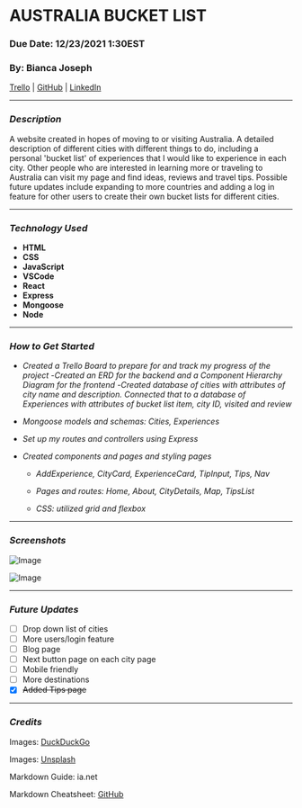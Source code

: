# **AUSTRALIA BUCKET LIST**

### **Due Date: 12/23/2021 1:30EST**

### **By: Bianca Joseph**

[Trello](https://trello.com/b/C7qTCp66/australia-bucket-list) | [GitHub](https://github.com/biancajoseph101) | [LinkedIn](www.linkedin.com/biancaclairejoseph)

---

### **_Description_**

A website created in hopes of moving to or visiting Australia. A detailed description of different cities with different things to do, including a personal 'bucket list' of experiences that I would like to experience in each city. Other people who are interested in learning more or traveling to Australia can visit my page and find ideas, reviews and travel tips. Possible future updates include expanding to more countries and adding a log in feature for other users to create their own bucket lists for different cities.

---

### **_Technology Used_**

- **HTML**
- **CSS**
- **JavaScript**
- **VSCode**
- **React**
- **Express**
- **Mongoose**
- **Node**

---

### **_How to Get Started_**

- _Created a Trello Board to prepare for and track my progress of the project_ -_Created an ERD for the backend and a Component Hierarchy Diagram for the frontend_ -_Created database of cities with attributes of city name and description. Connected that to a database of Experiences with attributes of bucket list item, city ID, visited and review_
- _Mongoose models and schemas: Cities, Experiences_
- _Set up my routes and controllers using Express_
- _Created components and pages and styling pages_

  - _AddExperience, CityCard, ExperienceCard, TipInput, Tips, Nav_

  - _Pages and routes: Home, About, CityDetails, Map, TipsList_

  - _CSS: utilized grid and flexbox_

---

### **_Screenshots_**

![Image](https://i.imgur.com/RQvX9y9.png)

![Image](https://i.imgur.com/m9pmTAH.png)

---

### **_Future Updates_**

- [ ] Drop down list of cities
- [ ] More users/login feature
- [ ] Blog page
- [ ] Next button page on each city page
- [ ] Mobile friendly
- [ ] More destinations
- [x] ~~Added Tips page~~

---

### **_Credits_**

Images: [DuckDuckGo](www.duckduckgo.com)

Images: [Unsplash](www.unsplash.com)

Markdown Guide: ia.net

Markdown Cheatsheet: [GitHub](www.github.com)
